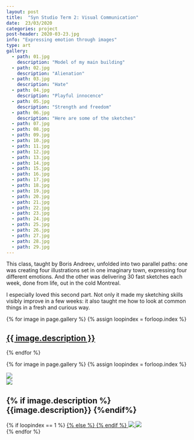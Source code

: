 ```yaml
---
layout: post
title:  "Syn Studio Term 2: Visual Communication"
date:  23/03/2020
categories: project
post-header: 2020-03-23.jpg
info: "Expressing emotion through images"
type: art
gallery:
  - path: 01.jpg
    description: "Model of my main building"
  - path: 02.jpg
    description: "Alienation"
  - path: 03.jpg
    description: "Hate"
  - path: 04.jpg
    description: "Playful innocence"
  - path: 05.jpg
    description: "Strength and freedom"
  - path: 06.jpg
    description: "Here are some of the sketches"
  - path: 07.jpg
  - path: 08.jpg
  - path: 09.jpg
  - path: 10.jpg
  - path: 11.jpg
  - path: 12.jpg
  - path: 13.jpg
  - path: 14.jpg
  - path: 15.jpg
  - path: 16.jpg
  - path: 17.jpg
  - path: 18.jpg
  - path: 19.jpg
  - path: 20.jpg
  - path: 21.jpg
  - path: 22.jpg
  - path: 23.jpg
  - path: 24.jpg
  - path: 25.jpg
  - path: 26.jpg
  - path: 27.jpg
  - path: 28.jpg
  - path: 29.jpg
---
```


This class, taught by Boris Andreev, unfolded into two parallel paths: one was creating four illustrations set in one imaginary town, expressing four different emotions. And the other was delivering 30 fast sketches each week, done from life, out in the cold Montreal.

I especially loved this second part. Not only it made my sketching skills visibly improve in a few weeks: it also taught me how to look at common things in a fresh and curious way.

<div class="thumb-grid">
  {% for image in page.gallery %}
  {% assign loopindex = forloop.index %}
        <a href="#id{{ loopindex }}" class= "thumb-link">
          <div class="thumb" style="background-image: url('{{ site.baseurl }}/img/posts/2020-03-23/{{ image.path }}');">
            <div class="caption">
              <h2> {{ image.description }} </h2>
            </div>
          </div>
        </a>
  {% endfor %}
</div>

{% for image in page.gallery %}
{% assign loopindex = forloop.index %}
  <div id="id{{ loopindex }}" class="popup" >
    <a href="#" >
      <img src="{{ site.baseurl }}/img/closebtn.png" class="closebtn" />
    </a>
    <div class="gallery" >
      <img src="{{ site.baseurl }}/img/posts/2020-03-23/{{ image.path }}" class="image" />
    </div>
    <div class="image-info-post">
      <h2> {% if image.description %} {{image.description}} {%endif%} </h2>
        {% if loopindex == 1 %}
          <a href="#" >
        {% else %}
          <a href="#id{{ loopindex | minus: 1 }}" >
        {% endif %}
        <img src="{{ site.baseurl }}/img/backbtn.png" class="backbtn" >
      </a>
      <a href="#id{{ loopindex | plus: 1 }}" >
        <img src="{{ site.baseurl }}/img/nextbtn.png" class="nextbtn" />
      </a>
    </div>
  </div>
{% endfor %}
